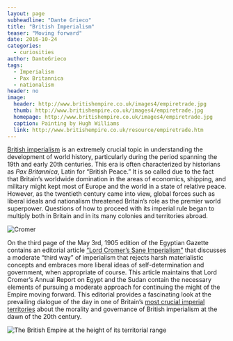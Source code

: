 ```yaml
---
layout: page
subheadline: "Dante Grieco"
title: "British Imperialism"
teaser: "Moving forward"
date: 2016-10-24
categories:
  - curiosities
author: DanteGrieco
tags:
  - Imperialism
  - Pax Britannica
  - nationalism
header: no
image:
  header: http://www.britishempire.co.uk/images4/empiretrade.jpg
  thumb: http://www.britishempire.co.uk/images4/empiretrade.jpg
  homepage: http://www.britishempire.co.uk/images4/empiretrade.jpg
  caption: Painting by Hugh Williams
  link: http://www.britishempire.co.uk/resource/empiretrade.htm
---
```

[British imperialism](http://www.historyworld.net/wrldhis/PlainTextHistories.asp?ParagraphID=hkl) is an extremely crucial topic in understanding the development of world history, particularly during the period spanning the 19th and early 20th centuries. This era is often characterized by historians as *Pax Britannica*, Latin for “British Peace.” It is so called due to the fact that Britain’s worldwide domination in the areas of economics, shipping, and military might kept most of Europe and the world in a state of relative peace. However, as the twentieth century came into view, global forces such as liberal ideals and nationalism threatened Britain’s role as the premier world superpower. Questions of how to proceed with its imperial rule began to multiply both in Britain and in its many colonies and territories abroad.

![Cromer](blog-images/Lord-Cromer-Sane-Imperialism.png)

On the third page of the May 3rd, 1905 edition of the Egyptian Gazette contains an editorial article [“Lord Cromer’s Sane Imperialism”](http://biography.yourdictionary.com/1st-earl-of-cromer) that discusses a moderate “third way” of imperialism that rejects harsh materialistic concepts and embraces more liberal ideas of self-determination and government, when appropriate of course. This article maintains that Lord Cromer’s Annual Report on Egypt and the Sudan contain the necessary elements of pursuing a moderate approach for continuing the might of the Empire moving forward. This editorial provides a fascinating look at the prevailing dialogue of the day in one of Britain’s [most crucial imperial territories](http://www.britishempire.co.uk/maproom/egypt.htm) about the morality and governance of British imperialism at the dawn of the 20th century.

![The British Empire at the height of its territorial range](http://www.newworldencyclopedia.org/entry/File:Map_of_the_British_Empire_in_the_1920%27s.png)
